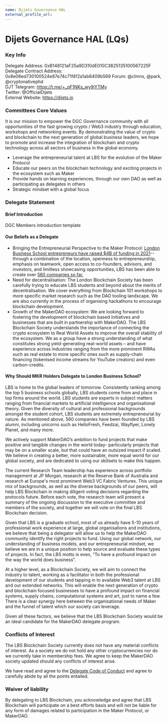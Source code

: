 ```yaml
---
name: Dijets Governance HAL
external_profile_url:
---
```


# Dijets Governance HAL (LQs)

### Key Info

Delegate Address: 0xB148121aF25a9D310dE010C3825135100567225F 
Delegate Contract Address: 0x8e06ed730100524e87e74c71f4f2a1ab8409b569
Forum: @clmns, @park, @cryptonativephd  
DJT Telegram: https://t.me/+_qF1NKs_wy9jYTMy  
Twitter: @OfficialDijets  
External Website: https://dijets.io  

### Committees Core Values

It is our mission to empower the DGC Governance community with all opportunities of the fast growing crypto / Web3 industry through education, workshops and networking events. By demonstrating the value of crypto and blockchain to the next generation of global business leaders, we hope to promote and increase the integration of blockchain and crypto technology across all sectors of business in the global economy. 

* Leverage the entrepreneurial talent at LBS for the evolution of the Maker Protocol
* Educate our peers on the blockchain technology and exciting projects in the ecosystem such as Maker
* Provide hands on learning experiences, through our own DAO as well as participating as delegates in others
* Strategic mindset with a global focus 

### Delegate Statement

#### Brief Introduction

DGC Members introduction template

#### Our Beliefs as a Delegate

* Bringing the Entrepreneurial Perspective to the Maker Protocol: [London Business School entrepreneurs have raised $4B of funding in 2021](https://www.businessleader.co.uk/london-business-school-alumni-raise-almost-4bn-in-2021/)-- through a combination of the location, openness to entrepreneurship, emphasis on teamwork, open access to co-founders, advisors, and investors, and limitless showcasing opportunities, LBS has been able to create over [560 companies so far.](https://www.london.edu/faculty-and-research/institute-of-entrepreneurship-and-private-capital/insights-and-news/spotlight)
* Need for decentralisation: The London Blockchain Society has been carefully trying to educate LBS students and beyond about the merits of decentralisation. We cover everything from Blockchain 101 workshops to more specific market research such as the DAO tooling landscape. We are also currently in the process of organising hackathons to encourage blockchain development. 
* Growth of the MakerDAO ecosystem: We are looking forward to fostering the development of blockchain based initiatives and businesses that are built in partnership with MakerDAO. The LBS Blockchain Society understands the importance of connecting the crypto ecosystem to Real World Assets to improve the overall stability of the ecosystem. We as a group have a strong understanding of what constitutes strong yield-generating real-world assets – and have experience across industries ranging from the more prominent RWAs such as real estate to more specific ones such as supply-chain financing (tokenised income streams for YouTube creators) and even carbon-credits.

#### Why Should MKR Holders Delegate to London Business School?

LBS is home to the global leaders of tomorrow. Consistently ranking among the top 5 business schools globally, LBS students come from and place in top firms around the world. LBS students are experts in subject matters ranging from financial markets to artificial intelligence and organisational theory. Given the diversity of cultural and professional backgrounds amongst the student cohort, LBS students are extremely entrepreneurial by nature. As mentioned above, 560 companies have been founded by LBS alumni, including unicorns such as HelloFresh, Feedzai, Wayflyer, Lonely Planet, and many more.

We actively support MakerDAO’s ambition to fund projects that make positive and tangible changes in the world today- particularly projects that may be on a smaller scale, but that could have an outsized impact if scaled. We believe in creating a better, more sustainable, more equal world for our global society, and are dedicated to using our skillsets to make this happen.

The current Research Team leadership has experience across portfolio management at JP Morgan, research at the Reserve Bank of Australia and research at Europe's most prominent Web3 VC Fabric Ventures. This unique mix of backgrounds, as well as the diverse backgrounds of our peers, will help LBS Blockchain in making diligent voting decisions regarding the protocols future. Before each vote, the research team will present a summary of the ongoing discussion to the executive committee and members of the society, and together we will vote on the final LBS Blockchain decision. 

Given that LBS is a graduate school, most of us already have 5-10 years of professional work experience at large, global organisations and institutions, we believe that being a delegator will allow us to help the MakerDAO community identify the right projects to fund. Using our global network, our understanding of business models, and our entrepreneurial mindset, we believe we are in a unique position to help source and evaluate these types of projects. In fact, the LBS motto is even, “To have a profound impact on the way the world does business”.

At a higher level, as a Blockchain Society, we will aim to connect the industry to talent, working as a facilitator in both the professional development of our students and tapping in to available Web3 talent at LBS and our extended networks. This will enable the next generation of crypto and blockchain focused businesses to have a profound impact on financial systems, supply chains, computational systems and art, just to name a few. There is a clear synergy here between the organisational needs of Maker and the funnel of talent which our society can leverage.

Given all these factors, we believe that the LBS Blockchain Society would be an ideal candidate for the MakerDAO delegate program.

### Conflicts of Interest

The LBS Blockchain Society currently does not have any material conflicts of interest. As a society we do not hold any other cryptocurrencies nor do we currently take in membership fees. We agree to keep the MakerDAO society updated should any conflicts of interest arise.

We have read and agree to the [Delegate Code of Conduct](https://forum.makerdao.com/t/recognised-delegate-code-of-conduct/9384) and agree to carefully abide by all the points entailed.

### Waiver of liability

By delegating to LBS Blockchain, you acknowledge and agree that LBS Blockchain will participate on a best efforts basis and will not be liable for any form of damages related to participation in the Maker Protocol, or MakerDAO.
